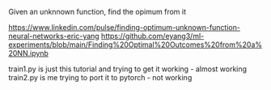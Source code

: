 Given an unknnown function, find the opimum from it

https://www.linkedin.com/pulse/finding-optimum-unknown-function-neural-networks-eric-yang
https://github.com/eyang3/ml-experiments/blob/main/Finding%20Optimal%20Outcomes%20from%20a%20NN.ipynb

train1.py is just this tutorial and trying to get it working - almost working
train2.py is me trying to port it to pytorch - not working 